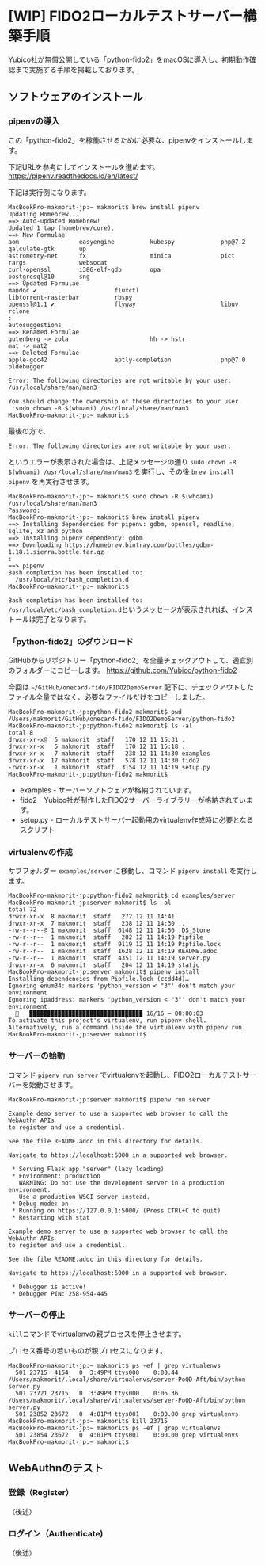 # [WIP] FIDO2ローカルテストサーバー構築手順

Yubico社が無償公開している「python-fido2」をmacOSに導入し、初期動作確認まで実施する手順を掲載しております。

## ソフトウェアのインストール

### pipenvの導入

この「python-fido2」を稼働させるために必要な、pipenvをインストールします。

下記URLを参考にしてインストールを進めます。<br>
https://pipenv.readthedocs.io/en/latest/

下記は実行例になります。
```
MacBookPro-makmorit-jp:~ makmorit$ brew install pipenv
Updating Homebrew...
==> Auto-updated Homebrew!
Updated 1 tap (homebrew/core).
==> New Formulae
aom                 easyengine          kubespy             php@7.2             qalculate-gtk       up
astrometry-net      fx                  minica              pict                rargs               websocat
curl-openssl        i386-elf-gdb        opa                 postgresql@10       sng
==> Updated Formulae
mandoc ✔                      fluxctl                       libtorrent-rasterbar          rbspy
openssl@1.1 ✔                 flyway                        libuv                         rclone
:
autosuggestions
==> Renamed Formulae
gutenberg -> zola                       hh -> hstr                              mat -> mat2
==> Deleted Formulae
apple-gcc42                   aptly-completion              php@7.0                       pldebugger

Error: The following directories are not writable by your user:
/usr/local/share/man/man3

You should change the ownership of these directories to your user.
  sudo chown -R $(whoami) /usr/local/share/man/man3
MacBookPro-makmorit-jp:~ makmorit$
```

最後の方で、
```
Error: The following directories are not writable by your user:
```
というエラーが表示された場合は、上記メッセージの通り `sudo chown -R $(whoami) /usr/local/share/man/man3` を実行し、その後 `brew install pipenv` を再実行させます。

```
MacBookPro-makmorit-jp:~ makmorit$ sudo chown -R $(whoami) /usr/local/share/man/man3
Password:
MacBookPro-makmorit-jp:~ makmorit$ brew install pipenv
==> Installing dependencies for pipenv: gdbm, openssl, readline, sqlite, xz and python
==> Installing pipenv dependency: gdbm
==> Downloading https://homebrew.bintray.com/bottles/gdbm-1.18.1.sierra.bottle.tar.gz
:
==> pipenv
Bash completion has been installed to:
  /usr/local/etc/bash_completion.d
MacBookPro-makmorit-jp:~ makmorit$
```

`Bash completion has been installed to: /usr/local/etc/bash_completion.d`というメッセージが表示されれば、インストールは完了となります。

### 「python-fido2」のダウンロード

GitHubからリポジトリー「python-fido2」を全量チェックアウトして、適宜別のフォルダーにコピーします。
https://github.com/Yubico/python-fido2

今回は `~/GitHub/onecard-fido/FIDO2DemoServer` 配下に、チェックアウトしたファイル全量ではなく、必要なファイルだけをコピーしました。

```
MacBookPro-makmorit-jp:python-fido2 makmorit$ pwd
/Users/makmorit/GitHub/onecard-fido/FIDO2DemoServer/python-fido2
MacBookPro-makmorit-jp:python-fido2 makmorit$ ls -al
total 8
drwxr-xr-x@  5 makmorit  staff   170 12 11 15:31 .
drwxr-xr-x   5 makmorit  staff   170 12 11 15:18 ..
drwxr-xr-x   7 makmorit  staff   238 12 11 14:30 examples
drwxr-xr-x  17 makmorit  staff   578 12 11 14:30 fido2
-rwxr-xr-x   1 makmorit  staff  3154 12 11 14:19 setup.py
MacBookPro-makmorit-jp:python-fido2 makmorit$
```

- examples - サーバーソフトウェアが格納されています。
- fido2 - Yubico社が制作したFIDO2サーバーライブラリーが格納されています。
- setup.py - ローカルテストサーバー起動用のvirtualenv作成時に必要となるスクリプト

### virtualenvの作成

サブフォルダー `examples/server` に移動し、コマンド `pipenv install` を実行します。

```
MacBookPro-makmorit-jp:python-fido2 makmorit$ cd examples/server
MacBookPro-makmorit-jp:server makmorit$ ls -al
total 72
drwxr-xr-x  8 makmorit  staff   272 12 11 14:41 .
drwxr-xr-x  7 makmorit  staff   238 12 11 14:30 ..
-rw-r--r--@ 1 makmorit  staff  6148 12 11 14:56 .DS_Store
-rw-r--r--  1 makmorit  staff   202 12 11 14:19 Pipfile
-rw-r--r--  1 makmorit  staff  9119 12 11 14:19 Pipfile.lock
-rw-r--r--  1 makmorit  staff  1628 12 11 14:19 README.adoc
-rw-r--r--  1 makmorit  staff  4351 12 11 14:19 server.py
drwxr-xr-x  6 makmorit  staff   204 12 11 14:19 static
MacBookPro-makmorit-jp:server makmorit$ pipenv install
Installing dependencies from Pipfile.lock (ccdd4d)…
Ignoring enum34: markers 'python_version < "3"' don't match your environment
Ignoring ipaddress: markers 'python_version < "3"' don't match your environment
  🐍   ▉▉▉▉▉▉▉▉▉▉▉▉▉▉▉▉▉▉▉▉▉▉▉▉▉▉▉▉▉▉▉▉ 16/16 — 00:00:03
To activate this project's virtualenv, run pipenv shell.
Alternatively, run a command inside the virtualenv with pipenv run.
MacBookPro-makmorit-jp:server makmorit$
```

### サーバーの始動

コマンド `pipenv run server` でvirtualenvを起動し、FIDO2ローカルテストサーバーを始動させます。

```
MacBookPro-makmorit-jp:server makmorit$ pipenv run server

Example demo server to use a supported web browser to call the WebAuthn APIs
to register and use a credential.

See the file README.adoc in this directory for details.

Navigate to https://localhost:5000 in a supported web browser.

 * Serving Flask app "server" (lazy loading)
 * Environment: production
   WARNING: Do not use the development server in a production environment.
   Use a production WSGI server instead.
 * Debug mode: on
 * Running on https://127.0.0.1:5000/ (Press CTRL+C to quit)
 * Restarting with stat

Example demo server to use a supported web browser to call the WebAuthn APIs
to register and use a credential.

See the file README.adoc in this directory for details.

Navigate to https://localhost:5000 in a supported web browser.

 * Debugger is active!
 * Debugger PIN: 258-954-445
```

### サーバーの停止

`kill`コマンドでvirtualenvの親プロセスを停止させます。

プロセス番号の若いものが親プロセスになります。

```
MacBookPro-makmorit-jp:~ makmorit$ ps -ef | grep virtualenvs
  501 23715  4154   0  3:49PM ttys000    0:00.44 /Users/makmorit/.local/share/virtualenvs/server-PoQD-Aft/bin/python server.py
  501 23721 23715   0  3:49PM ttys000    0:06.36 /Users/makmorit/.local/share/virtualenvs/server-PoQD-Aft/bin/python server.py
  501 23852 23672   0  4:01PM ttys001    0:00.00 grep virtualenvs
MacBookPro-makmorit-jp:~ makmorit$ kill 23715
MacBookPro-makmorit-jp:~ makmorit$ ps -ef | grep virtualenvs
  501 23854 23672   0  4:01PM ttys001    0:00.00 grep virtualenvs
MacBookPro-makmorit-jp:~ makmorit$
```

## WebAuthnのテスト

### 登録（Register）

（後述）

### ログイン（Authenticate)

（後述）
